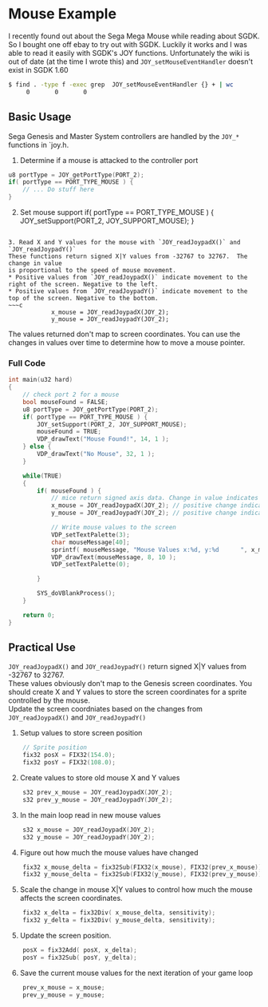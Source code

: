 # Mouse Example
I recently found out about the Sega Mega Mouse while reading about SGDK. 
So I bought one off ebay to try out with SGDK.  Luckily it works and
I was able to read it easily with SGDK's JOY functions. Unfortunately
the wiki is out of date (at the time I wrote this) and `JOY_setMouseEventHandler`
doesn't exist in SGDK 1.60

~~~bash
$ find . -type f -exec grep  JOY_setMouseEventHandler {} + | wc
     0       0       0
~~~

## Basic Usage
Sega Genesis and Master System controllers are handled by the `JOY_*`
functions in `joy.h.

1. Determine if a mouse is attacked to the controller port
~~~c
u8 portType = JOY_getPortType(PORT_2);
if( portType == PORT_TYPE_MOUSE ) {
	// ... Do stuff here
}
~~~

2. Set mouse support 
if( portType == PORT_TYPE_MOUSE ) {
	JOY_setSupport(PORT_2, JOY_SUPPORT_MOUSE);
}
~~~

3. Read X and Y values for the mouse with `JOY_readJoypadX()` and `JOY_readJoypadY()`
These functions return signed X|Y values from -32767 to 32767.  The change in value
is proportional to the speed of mouse movement.    
* Positive values from `JOY_readJoypadX()` indicate movement to the right of the screen. Negative to the left.
* Positive values from `JOY_readJoypadY()` indicate movement to the top of the screen. Negative to the bottom.
~~~c
			x_mouse = JOY_readJoypadX(JOY_2);
			y_mouse = JOY_readJoypadY(JOY_2);
~~~
The values returned don't map to screen coordinates.  You can use the changes in values
over time to determine how to move a mouse pointer.

### Full Code
~~~c
int main(u32 hard)
{
	// check port 2 for a mouse
	bool mouseFound = FALSE;
	u8 portType = JOY_getPortType(PORT_2);
	if( portType == PORT_TYPE_MOUSE ) {
		JOY_setSupport(PORT_2, JOY_SUPPORT_MOUSE);
		mouseFound = TRUE;
		VDP_drawText("Mouse Found!", 14, 1 );
	} else {
		VDP_drawText("No Mouse", 32, 1 );
	}

	while(TRUE)
	{
		if( mouseFound ) {
			// mice return signed axis data. Change in value indicates movment.
			x_mouse = JOY_readJoypadX(JOY_2); // positive change indicates movement to the right
			y_mouse = JOY_readJoypadY(JOY_2); // positive change indicates movement to the top

			// Write mouse values to the screen
			VDP_setTextPalette(3);
			char mouseMessage[40];
			sprintf( mouseMessage, "Mouse Values x:%d, y:%d      ", x_mouse, y_mouse );
			VDP_drawText(mouseMessage, 8, 10 );
			VDP_setTextPalette(0);

		}

		SYS_doVBlankProcess();
	}

	return 0;
}
~~~

## Practical Use
`JOY_readJoypadX()` and `JOY_readJoypadY()` return signed X|Y values from -32767 to 32767.  
These values obviously don't map to the Genesis screen coordinates.  You should create 
X and Y values to store the screen coordinates for a sprite controlled by the mouse.  
Update the screen coordniates based on the changes from `JOY_readJoypadX()` and `JOY_readJoypadY()`

1. Setup values to store screen position
~~~c
	// Sprite position 
	fix32 posX = FIX32(154.0);
	fix32 posY = FIX32(108.0);
~~~

2. Create values to store old mouse X and Y values
~~~c
	s32 prev_x_mouse = JOY_readJoypadX(JOY_2);
	s32 prev_y_mouse = JOY_readJoypadY(JOY_2);
~~~

3. In the main loop read in new mouse values
~~~c
	s32 x_mouse = JOY_readJoypadX(JOY_2);
	s32 y_mouse = JOY_readJoypadY(JOY_2); 
~~~

4. Figure out how much the mouse values have changed

~~~c
	fix32 x_mouse_delta = fix32Sub(FIX32(x_mouse), FIX32(prev_x_mouse));
	fix32 y_mouse_delta = fix32Sub(FIX32(y_mouse), FIX32(prev_y_mouse));
~~~

5. Scale the change in mouse X|Y values to control how much the mouse 
affects the screen coordinates.   
~~~c
	fix32 x_delta = fix32Div( x_mouse_delta, sensitivity);
	fix32 y_delta = fix32Div( y_mouse_delta, sensitivity);
~~~

5. Update the screen position.
~~~c
	posX = fix32Add( posX, x_delta);
	posY = fix32Sub( posY, y_delta);
~~~
6. Save the current mouse values for the next iteration of your game loop
~~~c
	prev_x_mouse = x_mouse;
	prev_y_mouse = y_mouse;
~~~
     


